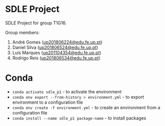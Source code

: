 # SDLE Project

SDLE Project for group T1G16.

Group members:

1. André Gomes (up201806224@edu.fe.up.pt)
2. Daniel Silva (up201806524@edu.fe.up.pt)
3. Luís Marques (up201104354@edu.fe.up.pt)
4. Rodrigo Reis (up201806534@edu.fe.up.pt)

# Conda

- `conda activate sdle_p1` - to activate the environment
- `conda env export --from-history > environment.yml` - to export environment to a configuration file
- `conda env create -f environment.yml` - to create an environment from a configuration file
- `conda install --name sdle_p1 package-name` - to install packages 
